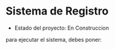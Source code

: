 <h1> Sistema de Registro </h1>

- Estado del proyecto:  En Construccion

para ejecutar el sistema, debes poner:
```npm install react´´´
